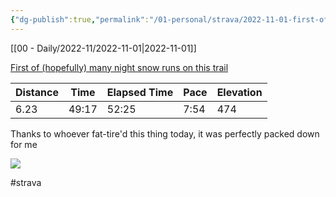 ```yaml
---
{"dg-publish":true,"permalink":"/01-personal/strava/2022-11-01-first-of-hopefully-many-night-snow-runs-on-this-trail/"}
---
```



[[00 - Daily/2022-11/2022-11-01\|2022-11-01]]

[First of (hopefully) many night snow runs on this trail](https://www.strava.com/activities/8055765821)

| Distance | Time  | Elapsed Time | Pace | Elevation |
| -------- | ----- | ------------ | ---- | --------- |
| 6.23     | 49:17 | 52:25        | 7:54 | 474       |


Thanks to whoever fat-tire'd this thing today, it was perfectly packed down for me
    
![](https://dgtzuqphqg23d.cloudfront.net/1VdiejtnpPGn1NS7JtlWVOZmcDsWv9gjeQX3XgGumYE-768x576.jpg)

    

#strava
